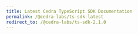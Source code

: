 ```yaml
---
title: Latest Cedra TypeScript SDK Documentation
permalink: /@cedra-labs/ts-sdk-latest
redirect_to: /@cedra-labs/ts-sdk-2.1.0
---
```

